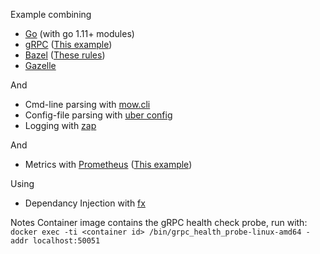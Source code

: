 Example combining
* [Go](https://golang.org/) (with go 1.11+ modules)
* [gRPC](https://grpc.io/) ([This example](https://github.com/grpc/grpc-go/tree/master/examples/helloworld))
* [Bazel](https://bazel.build/) ([These rules](https://github.com/bazelbuild/rules_go))
* [Gazelle](https://github.com/bazelbuild/bazel-gazelle)

And

* Cmd-line parsing with [mow.cli](https://github.com/jawher/mow.cli)
* Config-file parsing with [uber config](https://github.com/uber-go/config)
* Logging with [zap](https://github.com/uber-go/zap)

And

* Metrics with [Prometheus](https://prometheus.io/) ([This example](https://godoc.org/github.com/prometheus/client_golang/prometheus/promauto))

Using

* Dependancy Injection with [fx](https://github.com/uber-go/fx)

Notes
Container image contains the gRPC health check probe, run with: `docker exec -ti <container id> /bin/grpc_health_probe-linux-amd64 -addr localhost:50051`
